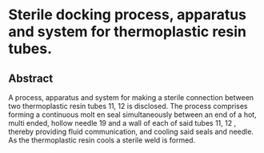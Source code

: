 # Sterile docking process, apparatus and system for thermoplastic resin tubes.

## Abstract
A process, apparatus and system for making a sterile connection between two thermoplastic resin tubes 11, 12 is disclosed. The process comprises forming a continuous molt en seal simultaneously between an end of a hot, multi ended, hollow needle 19 and a wall of each of said tubes 11, 12 , thereby providing fluid communication, and cooling said seals and needle. As the thermoplastic resin cools a sterile weld is formed.